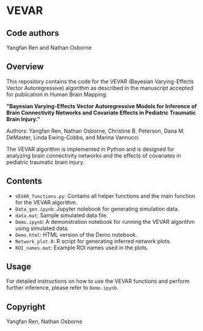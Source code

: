 # VEVAR

## Code authors

Yangfan Ren and Nathan Osborne

## Overview

This repository contains the code for the VEVAR (Bayesian Varying-Effects Vector Autoregressive) algorithm as described in the manuscript accepted for publication in Human Brain Mapping:

**"Bayesian Varying-Effects Vector Autoregressive Models for Inference of Brain Connectivity Networks and Covariate Effects in Pediatric Traumatic Brain Injury."**


Authors: Yangfan Ren, Nathan Osborne, Christine B. Peterson, Dana M. DeMaster, Linda Ewing-Cobbs, and Marina Vannucci


The VEVAR algorithm is implemented in Python and is designed for analyzing brain connectivity networks and the effects of covariates in pediatric traumatic brain injury.

## Contents

- `VEVAR_functions.py`: Contains all helper functions and the main function for the VEVAR algorithm.
- `Data_gen.ipynb`: Jupyter notebook for generating simulation data.
- `data.mat`: Sample simulated data file.
- `Demo.ipynb`: A demonstration notebook for running the VEVAR algorithm using simulated data.
- `Demo.html`: HTML version of the Demo notebook.
- `Network_plot.R`: R script for generating inferred network plots.
- `ROI_names.mat`: Example ROI names used in the plots.

## Usage

For detailed instructions on how to use the VEVAR functions and perform further inference, please refer to `Demo.ipynb`.

## Copyright

Yangfan Ren, Nathan Osborne
